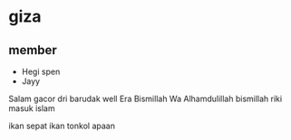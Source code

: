 # giza
## member

- Hegi spen
- Jayy

Salam gacor dri barudak well
Era Bismillah Wa Alhamdulillah
bismillah riki masuk islam

ikan sepat ikan tonkol
apaan
